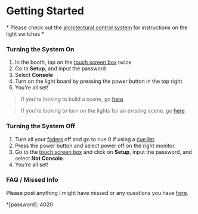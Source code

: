 # Getting Started

\* Please check out the [architectural control system](./Architectural%20Control%20System/switches.md) for instructions on the light switches \*

### Turning the System On

1. In the booth, tap on the [touch screen box](./Glossary/touchscreen.md) twice
2. Go to **Setup**, and input the password
3. Select **Console**
4. Turn on the light board by pressing the power button in the top right
5. You're all set!

> If you're looking to build a scene, go [here](./Scenes/index.md)

> If you're looking to turn on the lights for an existing scene, go [here](./Scenes/faders.md)

### Turning the System Off

1. Turn all your [faders](./Glossary/faders.md) off and go to cue 0 if using a [cue list](./Scenes/cues.md).
2. Press the power button and select power off on the right monitor.
3. Go to the [touch screen box](./Glossary/touchscreen.md) and click on **Setup**, input the password, and select **Not Console**.
4. You're all set!

### FAQ / Missed Info

Please post anything I might have missed or any questions you have [here](./faq.md).

*[password]: 4020